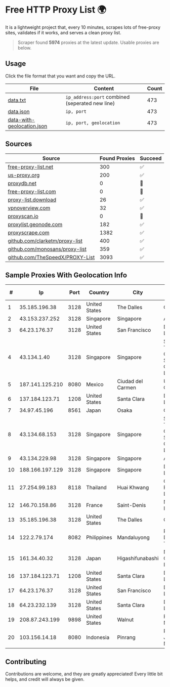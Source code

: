 
# Free HTTP Proxy List 🌍

It is a lightweight project that, every 10 minutes, scrapes lots of free-proxy sites, validates if it works, and serves a clean proxy list.


> Scraper found **5974** proxies at the latest update. Usable proxies are below.

## Usage

Click the file format that you want and copy the URL.


|File|Content|Count|
|----|-------|-----|
|[data.txt](https://raw.githubusercontent.com/themiralay/Proxy-List-World/master/data.txt)|`ip_address:port` combined (seperated new line)|473|
|[data.json](https://raw.githubusercontent.com/themiralay/Proxy-List-World/master/data.json)|`ip, port`|473|
|[data-with-geolocation.json](https://raw.githubusercontent.com/themiralay/Proxy-List-World/master/data-with-geolocation.json)|`ip, port, geolocation`|473|

## Sources

|Source|Found Proxies|Succeed|
|------|-------------|-------|
|[free-proxy-list.net](https://free-proxy-list.net)|300|✅|
|[us-proxy.org](https://www.us-proxy.org)|200|✅|
|[proxydb.net](http://proxydb.net)|0|🚫|
|[free-proxy-list.com](https://free-proxy-list.com/?page=&port=&type%5B%5D=http&type%5B%5D=https&up_time=0&search=Search)|0|🚫|
|[proxy-list.download](https://www.proxy-list.download/HTTP)|26|✅|
|[vpnoverview.com](https://vpnoverview.com/privacy/anonymous-browsing/free-proxy-servers)|32|✅|
|[proxyscan.io](https://www.proxyscan.io)|0|🚫|
|[proxylist.geonode.com](https://proxylist.geonode.com/api/proxy-list?limit=300&page=1&sort_by=lastChecked&sort_type=desc&protocols=http,https)|182|✅|
|[proxyscrape.com](https://api.proxyscrape.com/v2/?request=displayproxies&protocol=http&timeout=10000&country=all&ssl=all&anonymity=all)|1382|✅|
|[github.com/clarketm/proxy-list](https://raw.githubusercontent.com/clarketm/proxy-list/master/proxy-list-raw.txt)|400|✅|
|[github.com/monosans/proxy-list](https://raw.githubusercontent.com/monosans/proxy-list/main/proxies/http.txt)|359|✅|
|[github.com/TheSpeedX/PROXY-List](https://raw.githubusercontent.com/TheSpeedX/PROXY-List/master/http.txt)|3093|✅|


## Sample Proxies With Geolocation Info

|#|Ip|Port|Country|City|Internet Service Provider|
|-|--|----|-------|----|-------------------------|
|1|35.185.196.38|3128|United States|The Dalles|Google LLC|
|2|43.153.237.252|3128|Singapore|Singapore|Aceville Pte.ltd|
|3|64.23.176.37|3128|United States|San Francisco|DigitalOcean, LLC|
|4|43.134.1.40|3128|Singapore|Singapore|Shenzhen Tencent Computer Systems Company Limited|
|5|187.141.125.210|8080|Mexico|Ciudad del Carmen|Uninet S.A. de C.V.|
|6|137.184.123.71|1208|United States|Santa Clara|DigitalOcean, LLC|
|7|34.97.45.196|8561|Japan|Osaka|Google LLC|
|8|43.134.68.153|3128|Singapore|Singapore|Shenzhen Tencent Computer Systems Company Limited|
|9|43.134.229.98|3128|Singapore|Singapore|Aceville Pte.ltd|
|10|188.166.197.129|3128|Singapore|Singapore|DigitalOcean, LLC|
|11|27.254.99.183|8118|Thailand|Huai Khwang|CS Loxinfo Public Company Limited|
|12|146.70.158.86|3128|France|Saint-Denis|M247 Europe Infra|
|13|35.185.196.38|3128|United States|The Dalles|Google LLC|
|14|122.2.79.174|8082|Philippines|Mandaluyong|Philippine Long Distance Telephone Co.|
|15|161.34.40.32|3128|Japan|Higashifunabashi|NTT PC Communications, Inc.|
|16|137.184.123.71|1208|United States|Santa Clara|DigitalOcean, LLC|
|17|64.23.176.37|3128|United States|San Francisco|DigitalOcean, LLC|
|18|64.23.232.139|3128|United States|Santa Clara|DigitalOcean, LLC|
|19|208.87.243.199|9898|United States|Walnut|Psychz Networks|
|20|103.156.14.18|8080|Indonesia|Pinrang|PT Lintas Jaringan Nusantara|



## Contributing

Contributions are welcome, and they are greatly appreciated! Every
little bit helps, and credit will always be given.

